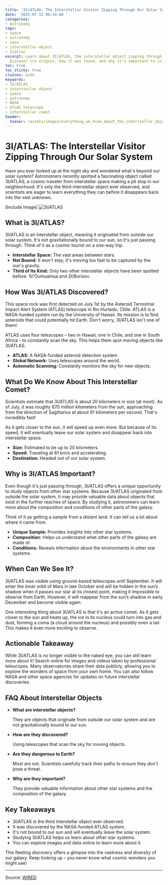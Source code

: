 ```yaml
---
title: '3I/ATLAS: The Interstellar Visitor Zipping Through Our Solar System'
date: '2025-07-13 09:14:46 '
categories:
- Astronomy
tags:
- space
- astronomy
- nasa
- interstellar-object
- 3iatlas
excerpt: Learn about 3I/ATLAS, the interstellar object zipping through our solar system!
  Discover its origins, how it was found, and why it's important to science.
toc: true
toc_sticky: true
classes: wide
keywords:
- 3I/ATLAS
- interstellar object
- space
- astronomy
- NASA
- ATLAS telescope
- interstellar comet
header:
  teaser: /assets/images/everything_we_know_about_the_interstellar_object_3_20250713091445.jpg
---
```


# 3I/ATLAS: The Interstellar Visitor Zipping Through Our Solar System

Have you ever looked up at the night sky and wondered what's beyond our solar system? Astronomers recently spotted a fascinating object called 3I/ATLAS, a cosmic traveler from interstellar space making a pit stop in our neighborhood. It's only the third interstellar object ever observed, and scientists are eager to learn everything they can before it disappears back into the vast unknown.

[Include Image]
![3I/ATLAS](https://media.wired.com/photos/686e764591239baec8e1363b/master/pass/3I_interstellar%20comet%20orbit.jpg)

## What is 3I/ATLAS?

3I/ATLAS is an interstellar object, meaning it originated from outside our solar system. It's not gravitationally bound to our sun, so it's just passing through. Think of it as a cosmic tourist on a one-way trip.

*   **Interstellar Space:** The vast areas between stars.
*   **Not Bound:** It won't stay; it's moving too fast to be captured by the sun's gravity.
*   **Third of Its Kind:** Only two other interstellar objects have been spotted before: 1I/ʻOumuamua and 2I/Borisov.

## How Was 3I/ATLAS Discovered?

This space rock was first detected on July 1st by the Asteroid Terrestrial Impact Alert System (ATLAS) telescope in Rio Hurtado, Chile. ATLAS is a NASA-funded system run by the University of Hawaii. Its mission is to find asteroids that could potentially hit Earth. Don't worry, 3I/ATLAS isn't one of them!

ATLAS uses four telescopes – two in Hawaii, one in Chile, and one in South Africa – to constantly scan the sky. This helps them spot moving objects like 3I/ATLAS.

*   **ATLAS:** A NASA-funded asteroid detection system.
*   **Global Network:** Uses telescopes around the world.
*   **Automatic Scanning:** Constantly monitors the sky for new objects.

## What Do We Know About This Interstellar Comet?

Scientists estimate that 3I/ATLAS is about 20 kilometers in size (at most). As of July, it was roughly 670 million kilometers from the sun, approaching from the direction of Sagittarius at about 61 kilometers per second. That's incredibly fast!

As it gets closer to the sun, it will speed up even more. But because of its speed, it will eventually leave our solar system and disappear back into interstellar space.

*   **Size:** Estimated to be up to 20 kilometers.
*   **Speed:** Traveling at 61 km/s and accelerating.
*   **Destination:** Headed out of our solar system.

## Why is 3I/ATLAS Important?

Even though it's just passing through, 3I/ATLAS offers a unique opportunity to study objects from other star systems. Because 3I/ATLAS originated from outside the solar system, it may provide valuable data about objects that exist in the further reaches of space. By studying it, astronomers can learn more about the composition and conditions of other parts of the galaxy.

Think of it as getting a sample from a distant land. It can tell us a lot about where it came from.

*   **Unique Sample:** Provides insights into other star systems.
*   **Composition:** Helps us understand what other parts of the galaxy are made of.
*   **Conditions:** Reveals information about the environments in other star systems.

## When Can We See It?

3I/ATLAS was visible using ground-based telescopes until September. It will enter the inner orbit of Mars in late October and will be hidden in the sun’s shadow when it passes our star at its closest point, making it impossible to observe from Earth. However, it will reappear from the sun’s shadow in early December and become visible again.

One interesting thing about 3I/ATLAS is that it's an active comet. As it gets closer to the sun and heats up, the ice in its nucleus could turn into gas and dust, forming a coma (a cloud around the nucleus) and possibly even a tail. This makes it even more exciting to observe.

## Actionable Takeaway

While 3I/ATLAS is no longer visible to the naked eye, you can still learn more about it! Search online for images and videos taken by professional telescopes. Many observatories share their data publicly, allowing you to explore the wonders of space from your own home. You can also follow NASA and other space agencies for updates on future interstellar discoveries.

## FAQ About Interstellar Objects

*   **What are interstellar objects?**

    They are objects that originate from outside our solar system and are not gravitationally bound to our sun.
*   **How are they discovered?**

    Using telescopes that scan the sky for moving objects.
*   **Are they dangerous to Earth?**

    Most are not. Scientists carefully track their paths to ensure they don't pose a threat.
*   **Why are they important?**

    They provide valuable information about other star systems and the composition of the galaxy.

## Key Takeaways

*   3I/ATLAS is the third interstellar object ever observed.
*   It was discovered by the NASA-funded ATLAS system.
*   It's not bound to our sun and will eventually leave the solar system.
*   Studying 3I/ATLAS helps us learn about other star systems.
*   You can explore images and data online to learn more about it.

This fleeting discovery offers a glimpse into the vastness and diversity of our galaxy. Keep looking up – you never know what cosmic wonders you might see!

---

Source: [WIRED](https://www.wired.com/story/heres-what-we-know-about-the-third-interstellar-object-in-history/)